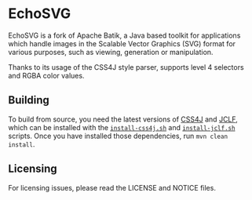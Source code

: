 # EchoSVG

 EchoSVG is a fork of Apache Batik, a Java based toolkit for applications which
handle images in the Scalable Vector Graphics (SVG) format for various purposes,
such as viewing, generation or manipulation.

 Thanks to its usage of the CSS4J style parser, supports level 4 selectors and
RGBA color values.


## Building

 To build from source, you need the latest versions of [CSS4J](https://css4j.github.io/)
and [JCLF](https://sourceforge.net/projects/jclf/), which can be installed with the
[`install-css4j.sh`](https://raw.githubusercontent.com/css4j/css4j-dist/master/install-css4j.sh)
and [`install-jclf.sh`](https://raw.githubusercontent.com/css4j/css4j-dist/master/install-jclf.sh)
scripts. Once you have installed those dependencies, run `mvn clean install`.


##  Licensing

 For licensing issues, please read the LICENSE and NOTICE files.
